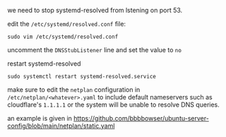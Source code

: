we need to stop systemd-resolved from lstening on port 53.

edit the `/etc/systemd/resolved.conf` file:
```
sudo vim /etc/systemd/resolved.conf
```
uncomment the `DNSStubListener` line and set the value to `no`

restart systemd-resolved
```
sudo systemctl restart systemd-resolved.service
```
make sure to edit the `netplan` configuration in `/etc/netplan/<whatever>.yaml` to include default nameservers such as cloudflare's `1.1.1.1` or the system will be unable to resolve DNS queries.

an example is given in https://github.com/bbbbowser/ubuntu-server-config/blob/main/netplan/static.yaml
